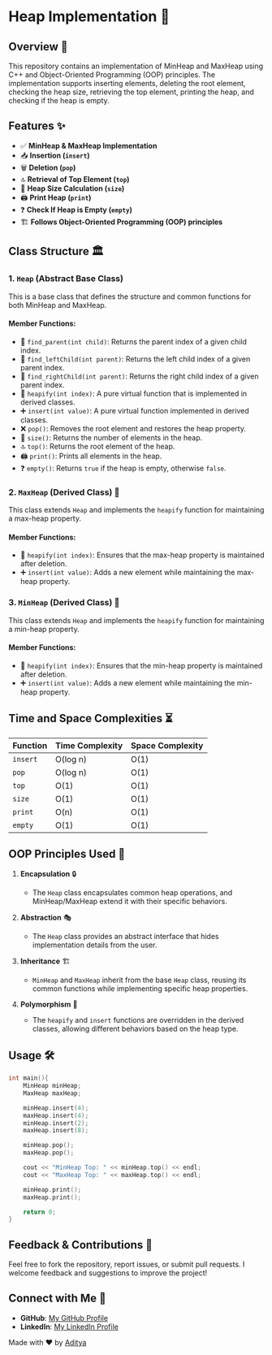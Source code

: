 # Heap Implementation 🚀

## Overview 📌
This repository contains an implementation of MinHeap and MaxHeap using C++ and Object-Oriented Programming (OOP) principles. The implementation supports inserting elements, deleting the root element, checking the heap size, retrieving the top element, printing the heap, and checking if the heap is empty.

## Features ✨
- ✅ **MinHeap & MaxHeap Implementation**
- 📥 **Insertion (`insert`)**
- 🗑️ **Deletion (`pop`)**
- 🔝 **Retrieval of Top Element (`top`)**
- 📏 **Heap Size Calculation (`size`)**
- 🖨️ **Print Heap (`print`)**
- ❓ **Check If Heap is Empty (`empty`)**
- 🏗️ **Follows Object-Oriented Programming (OOP) principles**

## Class Structure 🏛️
### 1. `Heap` (Abstract Base Class)
This is a base class that defines the structure and common functions for both MinHeap and MaxHeap.

#### Member Functions:
- 🔄 `find_parent(int child)`: Returns the parent index of a given child index.
- 🔄 `find_leftChild(int parent)`: Returns the left child index of a given parent index.
- 🔄 `find_rightChild(int parent)`: Returns the right child index of a given parent index.
- 🔧 `heapify(int index)`: A pure virtual function that is implemented in derived classes.
- ➕ `insert(int value)`: A pure virtual function implemented in derived classes.
- ❌ `pop()`: Removes the root element and restores the heap property.
- 📏 `size()`: Returns the number of elements in the heap.
- 🔝 `top()`: Returns the root element of the heap.
- 🖨️ `print()`: Prints all elements in the heap.
- ❓ `empty()`: Returns `true` if the heap is empty, otherwise `false`.

### 2. `MaxHeap` (Derived Class) 🔺
This class extends `Heap` and implements the `heapify` function for maintaining a max-heap property.

#### Member Functions:
- 🔄 `heapify(int index)`: Ensures that the max-heap property is maintained after deletion.
- ➕ `insert(int value)`: Adds a new element while maintaining the max-heap property.

### 3. `MinHeap` (Derived Class) 🔻
This class extends `Heap` and implements the `heapify` function for maintaining a min-heap property.

#### Member Functions:
- 🔄 `heapify(int index)`: Ensures that the min-heap property is maintained after deletion.
- ➕ `insert(int value)`: Adds a new element while maintaining the min-heap property.

## Time and Space Complexities ⏳

| Function   | Time Complexity | Space Complexity |
|------------|----------------|------------------|
| `insert`   | O(log n)       | O(1)             |
| `pop`      | O(log n)       | O(1)             |
| `top`      | O(1)           | O(1)             |
| `size`     | O(1)           | O(1)             |
| `print`    | O(n)           | O(1)             |
| `empty`    | O(1)           | O(1)             |

## OOP Principles Used 🎯
1. **Encapsulation** 🔒
   - The `Heap` class encapsulates common heap operations, and MinHeap/MaxHeap extend it with their specific behaviors.
   
2. **Abstraction** 🎭
   - The `Heap` class provides an abstract interface that hides implementation details from the user.
   
3. **Inheritance** 🏗️
   - `MinHeap` and `MaxHeap` inherit from the base `Heap` class, reusing its common functions while implementing specific heap properties.
   
4. **Polymorphism** 🔄
   - The `heapify` and `insert` functions are overridden in the derived classes, allowing different behaviors based on the heap type.

## Usage 🛠️
```cpp
int main(){
    MinHeap minHeap;
    MaxHeap maxHeap;

    minHeap.insert(4);
    maxHeap.insert(4);
    minHeap.insert(2);
    maxHeap.insert(8);

    minHeap.pop();
    maxHeap.pop();

    cout << "MinHeap Top: " << minHeap.top() << endl;
    cout << "MaxHeap Top: " << maxHeap.top() << endl;

    minHeap.print();
    maxHeap.print();

    return 0;
}
```

## Feedback & Contributions 🙌
Feel free to fork the repository, report issues, or submit pull requests.
I welcome feedback and suggestions to improve the project!

## Connect with Me 🌟 

- **GitHub**: [My GitHub Profile](https://github.com/tejash-exe)  
- **LinkedIn**: [My LinkedIn Profile](https://www.linkedin.com/in/aditya-choudhary-31137b291/)  

Made with ❤️ by [Aditya](https://github.com/tejash-exe)

